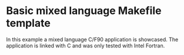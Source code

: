 # Basic mixed language Makefile template

In this example a mixed language C/F90 application is showcased.
The application is linked with C and was only tested with Intel Fortran.
